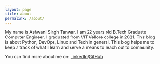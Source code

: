 ```yaml
---
layout: page
title: About
permalink: /about/
---
```


My name is Ashwani Singh Tanwar. I am 22 years old B.Tech Graduate Computer Engineer. I graduated from VIT Vellore college in 2021. This blog is about Python, DevOps, Linux and Tech in general.
This blog helps me to keep a track of what I learn and serve a means to reach out to community.

You can find more about me on:
[LinkedIn](https://www.linkedin.com/in/ashwani-singh-tanwar/)/[GitHub](https://github.com/astanwar99)


[Ashwani Singh Tanwar]: https://astanwar99.github.io/
